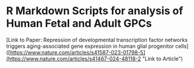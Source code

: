 # R Markdown Scripts for analysis of Human Fetal and Adult GPCs

[Link to Paper: Repression of developmental transcription factor networks triggers aging-associated gene expression in human glial progenitor cells]([https://www.nature.com/articles/s41587-023-01798-5](https://www.nature.com/articles/s41467-024-48118-2 "Link to Article")


